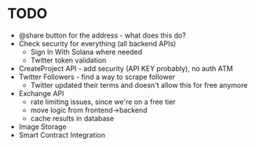 # TODO

- @share button for the address - what does this do?
- Check security for everything (all backend APIs)
  - Sign In With Solana where needed
  - Twitter token validation
- CreateProject API - add security (API KEY probably), no auth ATM
- Twitter Followers - find a way to scrape follower
  - Twitter updated their terms and doesn't allow this for free anymore
- Exchange API
  - rate limiting issues, since we're on a free tier
  - move logic from frontend->backend
  - cache results in database
- Image Storage
- Smart Contract Integration
